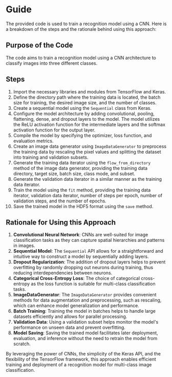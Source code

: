 # Guide

The provided code is used to train a recognition model using a CNN. Here is a breakdown of the steps and the rationale behind using this approach:

## Purpose of the Code

The code aims to train a recognition model using a CNN architecture to classify images into three different classes.

## Steps

1. Import the necessary libraries and modules from TensorFlow and Keras.
2. Define the directory path where the training data is located, the batch size for training, the desired image size, and the number of classes.
3. Create a sequential model using the `Sequential` class from Keras.
4. Configure the model architecture by adding convolutional, pooling, flattening, dense, and dropout layers to the model. The model utilizes the ReLU activation function for the intermediate layers and the softmax activation function for the output layer.
5. Compile the model by specifying the optimizer, loss function, and evaluation metrics.
6. Create an image data generator using `ImageDataGenerator` to preprocess the training data by rescaling the pixel values and splitting the dataset into training and validation subsets.
7. Generate the training data iterator using the `flow_from_directory` method of the image data generator, providing the training data directory, target size, batch size, class mode, and subset.
8. Generate the validation data iterator in a similar manner as the training data iterator.
9. Train the model using the `fit` method, providing the training data iterator, validation data iterator, number of steps per epoch, number of validation steps, and the number of epochs.
10. Save the trained model in the HDF5 format using the `save` method.

## Rationale for Using this Approach

1. **Convolutional Neural Network**: CNNs are well-suited for image classification tasks as they can capture spatial hierarchies and patterns in images.
2. **Sequential Model**: The `Sequential` API allows for a straightforward and intuitive way to construct a model by sequentially adding layers.
3. **Dropout Regularization**: The addition of dropout layers helps to prevent overfitting by randomly dropping out neurons during training, thus reducing interdependencies between neurons.
4. **Categorical Cross-Entropy Loss**: The choice of categorical cross-entropy as the loss function is suitable for multi-class classification tasks.
5. **ImageDataGenerator**: The `ImageDataGenerator` provides convenient methods for data augmentation and preprocessing, such as rescaling, which can enhance model generalization and performance.
6. **Batch Training**: Training the model in batches helps to handle large datasets efficiently and allows for parallel processing.
7. **Validation Data**: Using a validation subset helps monitor the model's performance on unseen data and prevent overfitting.
8. **Model Saving**: Saving the trained model facilitates later deployment, evaluation, and inference without the need to retrain the model from scratch.

By leveraging the power of CNNs, the simplicity of the Keras API, and the flexibility of the TensorFlow framework, this approach enables efficient training and deployment of a recognition model for multi-class image classification.
